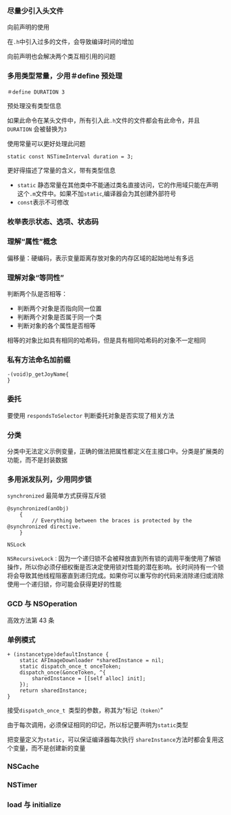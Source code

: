 
### 尽量少引入头文件

向前声明的使用

在`.h`中引入过多的文件，会导致编译时间的增加

向前声明也会解决两个类互相引用的问题

### 多用类型常量，少用＃define 预处理

	＃define DURATION 3
预处理没有类型信息

如果此命令在某头文件中，所有引入此`.h`文件的文件都会有此命令，并且`DURATION` 会被替换为`3`

使用常量可以更好处理此问题

	static const NSTimeInterval duration = 3;

更好得描述了常量的含义，带有类型信息


* `static` 静态常量在其他类中不能通过类名直接访问，它的作用域只能在声明这个`.m`文件中。如果不加`static`,编译器会为其创建外部符号
* `const`表示不可修改

### 枚举表示状态、选项、状态码

### 理解“属性”概念

偏移量：硬编码，表示变量距离存放对象的内存区域的起始地址有多远

### 理解对象“等同性”

判断两个队是否相等：

* 判断两个对象是否指向同一位置
* 判断两个对象是否属于同一个类
* 判断对象的各个属性是否相等

相等的对象比如具有相同的哈希码，但是具有相同哈希码的对象不一定相同

### 私有方法命名加前缀

	-(void)p_getJoyName{
	}
	
	
### 委托

要使用 `respondsToSelector` 判断委托对象是否实现了相关方法

### 分类

分类中无法定义示例变量，正确的做法把属性都定义在主接口中。分类是扩展类的功能，而不是封装数据

### 多用派发队列，少用同步锁


`synchronized` 最简单方式获得互斥锁

	@synchronized(anObj) 
        { 
            // Everything between the braces is protected by the @synchronized directive. 
        } 
        
 `NSLock`
 
 `NSRecursiveLock：`因为一个递归锁不会被释放直到所有锁的调用平衡使用了解锁操作，所以你必须仔细权衡是否决定使用锁对性能的潜在影响。长时间持有一个锁将会导致其他线程阻塞直到递归完成。如果你可以重写你的代码来消除递归或消除使用一个递归锁，你可能会获得更好的性能
 
### GCD 与 NSOperation

高效方法第 43 条

### 单例模式

	+ (instancetype)defaultInstance {
	    static AFImageDownloader *sharedInstance = nil;
	    static dispatch_once_t onceToken;
	    dispatch_once(&onceToken, ^{
	        sharedInstance = [[self alloc] init];
	    });
	    return sharedInstance;
	}

接受`dispatch_once_t `类型的参数，称其为“标记`（token）`”

由于每次调用，必须保证相同的印记，所以标记要声明为`static`类型

把变量定义为`static`，可以保证编译器每次执行 `shareInstance`方法时都会复用这个变量，而不是创建新的变量


### NSCache

### NSTimer

### load 与 initialize

